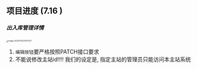 ## 项目进度 (7.16 )

##### 出入库管理详情

<img src="https://i-petstore.oss-cn-shenzhen.aliyuncs.com/README-Pics/image-20200714231547327.png" alt="image-20200714231547327" style="zoom: 33%;" />



1. `编辑按钮`要严格按照PATCH接口要求
2. 不能说修改主站id!!!! 我们的设定是, 指定主站的管理员只能访问本主站系统



#### 